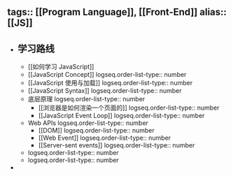 tags:: [[Program Language]], [[Front-End]]
alias:: [[JS]]
---

- ## 学习路线
	- [[如何学习 JavaScript]]
	- [[JavaScript Concept]]
	  logseq.order-list-type:: number
	- [[JavaScript 使用与加载]]
	  logseq.order-list-type:: number
	- [[JavaScript Syntax]]
	  logseq.order-list-type:: number
	- 底层原理
	  logseq.order-list-type:: number
		- [[浏览器是如何渲染一个页面的]]
		  logseq.order-list-type:: number
		- [[JavaScript Event Loop]]
		  logseq.order-list-type:: number
	- Web APIs
	  logseq.order-list-type:: number
		- [[DOM]]
		  logseq.order-list-type:: number
		- [[Web Event]]
		  logseq.order-list-type:: number
		- [[Server-sent events]]
		  logseq.order-list-type:: number
	- logseq.order-list-type:: number
	- logseq.order-list-type:: number
-